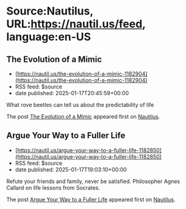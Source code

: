 # Source:Nautilus, URL:https://nautil.us/feed, language:en-US

## The Evolution of a Mimic
 - [https://nautil.us/the-evolution-of-a-mimic-1182904](https://nautil.us/the-evolution-of-a-mimic-1182904)
 - RSS feed: $source
 - date published: 2025-01-17T20:45:59+00:00

<p>What rove beetles can tell us about the predictability of life</p>
<p>The post <a href="https://nautil.us/the-evolution-of-a-mimic-1182904/">The Evolution of a Mimic</a> appeared first on <a href="https://nautil.us">Nautilus</a>.</p>

## Argue Your Way to a Fuller Life
 - [https://nautil.us/argue-your-way-to-a-fuller-life-1182850](https://nautil.us/argue-your-way-to-a-fuller-life-1182850)
 - RSS feed: $source
 - date published: 2025-01-17T19:03:10+00:00

<p>Refute your friends and family, never be satisfied. Philosopher Agnes Callard on life lessons from Socrates.</p>
<p>The post <a href="https://nautil.us/argue-your-way-to-a-fuller-life-1182850/">Argue Your Way to a Fuller Life</a> appeared first on <a href="https://nautil.us">Nautilus</a>.</p>

